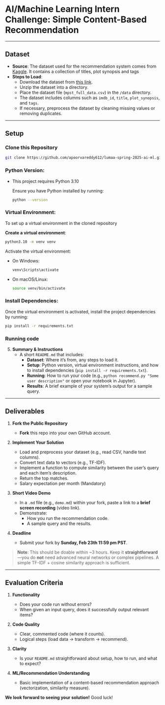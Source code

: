 # AI/Machine Learning Intern Challenge: Simple Content-Based Recommendation
---
## Dataset

- **Source**: The dataset used for the recommendation system comes from [Kaggle](https://www.kaggle.com/datasets/cryptexcode/mpst-movie-plot-synopses-with-tags/data). It contains a collection of titles, plot synopsis and tags
- **Steps to Load**:
  - Download the dataset from [this link](https://www.kaggle.com/datasets/cryptexcode/mpst-movie-plot-synopses-with-tags/data).
  - Unzip the dataset into a directory.
  - Place the dataset file (`mpst_full_data.csv`) in the `/data` directory.
  - The dataset includes columns such as `imdb_id`, `title`, `plot_synopsis`, and `tags`.
  - If necessary, preprocess the dataset by cleaning missing values or removing duplicates.

---

## Setup
### Clone this Repository
 ```bash
 git clone https://github.com/apoorvareddy612/lumaa-spring-2025-ai-ml.git
 ```
### Python Version:
- This project requires Python 3.10

  Ensure you have Python installed by running:
  ```bash
  python --version
  ```
### Virtual Environment:
To set up a virtual environment in the cloned repository

**Create a virtual environment**:
  ```bash
  python3.10 -m venv venv
  ```
Activate the virtual environment:
- On Windows:
  ```bash
  venv\Scripts\activate
  ```
- On macOS/Linux:
  ```bash
  source venv/bin/activate
  ```
### Install Dependencies:
Once the virtual environment is activated, install the project dependencies by running:
 ```bash
 pip install -r requirements.txt
 ```
### Running code  





5. **Summary & Instructions**  
   - A short `README.md` that includes:
     - **Dataset**: Where it’s from, any steps to load it.  
     - **Setup**: Python version, virtual environment instructions, and how to install dependencies (`pip install -r requirements.txt`).  
     - **Running**: How to run your code (e.g., `python recommend.py "Some user description"` or open your notebook in Jupyter).  
     - **Results**: A brief example of your system’s output for a sample query.

---

## Deliverables

1. **Fork the Public Repository**  
   - **Fork** this repo into your own GitHub account.

2. **Implement Your Solution**  
   - Load and preprocess your dataset (e.g., read CSV, handle text columns).  
   - Convert text data to vectors (e.g., TF-IDF).  
   - Implement a function to compute similarity between the user’s query and each item’s description.  
   - Return the top matches.
   - Salary expectation per month (Mandatory)

3. **Short Video Demo**  
   - In a `.md` file (e.g., `demo.md`) within your fork, paste a link to a **brief screen recording** (video link).  
   - Demonstrate:
     - How you run the recommendation code.  
     - A sample query and the results.

4. **Deadline**  
   - Submit your fork by **Sunday, Feb 23th 11:59 pm PST**.

> **Note**: This should be doable within ~3 hours. Keep it **straightforward**—you do **not** need advanced neural networks or complex pipelines. A simple TF-IDF + cosine similarity approach is sufficient.

---

## Evaluation Criteria

1. **Functionality**  
   - Does your code run without errors?  
   - When given an input query, does it successfully output relevant items?

2. **Code Quality**  
   - Clear, commented code (where it counts).  
   - Logical steps (load data → transform → recommend).

3. **Clarity**  
   - Is your `README.md` straightforward about setup, how to run, and what to expect?

4. **ML/Recommendation Understanding**  
   - Basic implementation of a content-based recommendation approach (vectorization, similarity measure).

**We look forward to seeing your solution!** Good luck!
